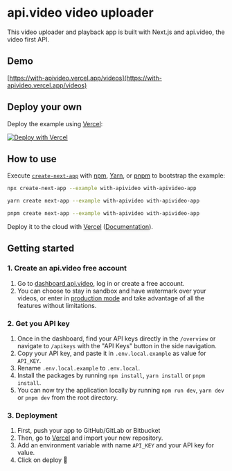 # api.video video uploader

This video uploader and playback app is built with Next.js and api.video, the video first API.

## Demo

[https://with-apivideo.vercel.app/videos](https://with-apivideo.vercel.app/videos)

## Deploy your own

Deploy the example using [Vercel](https://vercel.com?utm_source=github&utm_medium=readme&utm_campaign=next-example):

[![Deploy with Vercel](https://vercel.com/button)](https://vercel.com/new/clone?repository-url=https://github.com/vercel/next.js/tree/canary/examples/with-apivideo&project-name=with-apivideo&repository-name=with-apivideo)

## How to use

Execute [`create-next-app`](https://github.com/vercel/next.js/tree/canary/packages/create-next-app) with [npm](https://docs.npmjs.com/cli/init), [Yarn](https://yarnpkg.com/lang/en/docs/cli/create/), or [pnpm](https://pnpm.io) to bootstrap the example:

```bash
npx create-next-app --example with-apivideo with-apivideo-app
```

```bash
yarn create next-app --example with-apivideo with-apivideo-app
```

```bash
pnpm create next-app --example with-apivideo with-apivideo-app
```

Deploy it to the cloud with [Vercel](https://vercel.com/new?utm_source=github&utm_medium=readme&utm_campaign=next-example) ([Documentation](https://nextjs.org/docs/deployment)).

## Getting started

### 1. Create an api.video free account

1. Go to [dashboard.api.video](https://dashboard.api.video/), log in or create a free account.
2. You can choose to stay in sandbox and have watermark over your videos, or enter in [production mode](https://api.video/pricing) and take advantage of all the features without limitations.

### 2. Get you API key

1. Once in the dashboard, find your API keys directly in the `/overview` or navigate to `/apikeys` with the "API Keys" button in the side navigation.
2. Copy your API key, and paste it in `.env.local.example` as value for `API_KEY`.
3. Rename `.env.local.example` to `.env.local`.
4. Install the packages by running `npm install`, `yarn install` or `pnpm install`.
5. You can now try the application locally by running `npm run dev`, `yarn dev` or `pnpm dev` from the root directory.

### 3. Deployment

1. First, push your app to GitHub/GitLab or Bitbucket
2. Then, go to [Vercel](https://vercel.com?utm_source=github&utm_medium=readme&utm_campaign=next-example) and import your new repository.
3. Add an environment variable with name `API_KEY` and your API key for value.
4. Click on deploy 🎉
